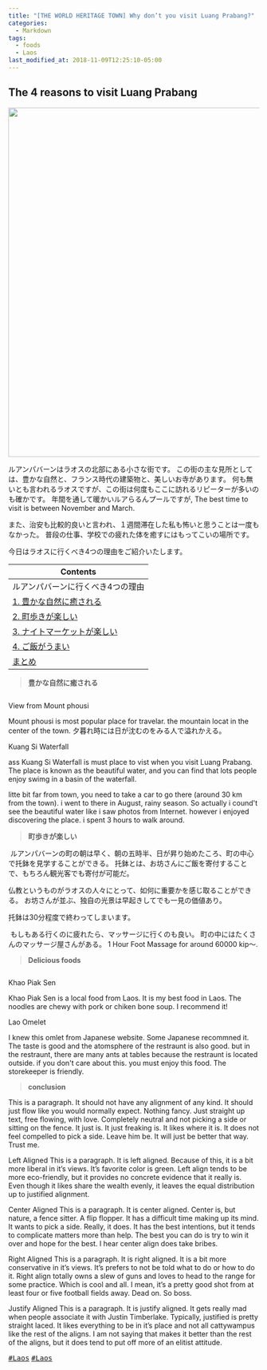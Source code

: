 ```yaml
---
title: "[THE WORLD HERITAGE TOWN] Why don’t you visit Luang Prabang?"
categories:
  - Markdown
tags:
  - foods
  - Laos
last_modified_at: 2018-11-09T12:25:10-05:00
---
```

## The 4 reasons to visit Luang Prabang
<img src="/assets/images/Laostop.jpg" class="align-center" alt="" width="700">

ルアンパバーンはラオスの北部にある小さな街です。
この街の主な見所としては、豊かな自然と、フランス時代の建築物と、美しいお寺があります。
何も無いとも言われるラオスですが、この街は何度もここに訪れるリピーターが多いのも確かです。
年間を通して暖かいルアらるんプールですが,
The best time to visit is between November and March.

また、治安も比較的良いと言われ、１週間滞在した私も怖いと思うことは一度もなかった。
普段の仕事、学校での疲れた体を癒すにはもってこいの場所です。<br>

今日はラオスに行くべき4つの理由をご紹介いたします。


| Contents        |
| --------         |
| ルアンパバーンに行くべき4つの理由 |
|  [1. 豊かな自然に癒される](#)    |         
|  [2. 町歩きが楽しい](#)    |         
|  [3. ナイトマーケットが楽しい](#) |         
|  [4. ご飯がうまい](#) |
|  [まとめ](#) |


> **豊かな自然に癒される**

<img src="https://github.com/i-like-hamigaki/i-like-hamigaki.github.io/blob/master/img/IMGP2006.JPG?raw=true" class="align-center" alt="">
<p class="text-right">View from Mount phousi</p>
Mount phousi is most popular place for travelar. the mountain locat in the center of the town.
夕暮れ時には日が沈むのをみる人で溢れかえる。

<img src="https://raw.githubusercontent.com/i-like-hamigaki/i-like-hamigaki.github.io/master/img/IMGP0113.jpg" class="align-center" alt="">
<p class="text-right">Kuang Si Waterfall</p>ass
Kuang Si Waterfall is must place to vist when you visit Luang Prabang.
The place is known as the beautiful water, and you can find that lots people enjoy swimg in a basin of the waterfall.

litte bit far from town, you need to take a car to go there (around 30 km from the town).
i went to there in August, rainy season. So actually i cound't see the beautiful water like i saw photos from Internet.
however i enjoyed discovering the place. i spent 3 hours to walk around.

> **町歩きが楽しい**

<img src="/assets/images/IMGP1950A.JPG" class="align-center" alt="">
ルアンパバーンの町の朝は早く、朝の五時半、日が昇り始めたころ、町の中心で托鉢を見学することができる。
托鉢とは、お坊さんにご飯を寄付することで、もちろん観光客でも寄付が可能だ。

仏教というものがラオスの人々にとって、如何に重要かを感じ取ることができる。
お坊さんが並ぶ、独自の光景は早起きしてでも一見の価値あり。

托鉢は30分程度で終わってしまいます。

<img src="https://raw.githubusercontent.com/i-like-hamigaki/i-like-hamigaki.github.io/master/img/laos/IMG_2100.JPG" class="align-center" alt="">
もしもある行くのに疲れたら、マッサージに行くのも良い。
町の中にはたくさんのマッサージ屋さんがある。
1 Hour Foot Massage for around 60000 kip〜.

> **Delicious foods**

<img src="https://raw.githubusercontent.com/i-like-hamigaki/i-like-hamigaki.github.io/master/img/laos/IMG_2099.JPG" class="align-center" alt="">
<p class="text-right">Khao Piak Sen</p>
Khao Piak Sen is a local food from Laos. It is my best food in Laos.
The noodles are chewy with pork or chiken bone soup. I recommend it!

<img src="https://raw.githubusercontent.com/i-like-hamigaki/i-like-hamigaki.github.io/master/img/laos/IMG_2042.JPG" class="align-center" alt="">
<p class="text-right">Lao Omelet</p>
I knew this omlet from Japanese website. Some Japanese recommned it.
The taste is good and the atomsphere of the restraunt is also good.
but in the restraunt, there are many ants at tables because the restraunt is located outside.
if you don't care about this. you must enjoy this food. The storekeeper is friendly.

> **conclusion**

This is a paragraph. It should not have any alignment of any kind. It should just flow like you would normally expect. Nothing fancy. Just straight up text, free flowing, with love. Completely neutral and not picking a side or sitting on the fence. It just is. It just freaking is. It likes where it is. It does not feel compelled to pick a side. Leave him be. It will just be better that way. Trust me.

Left Aligned
This is a paragraph. It is left aligned. Because of this, it is a bit more liberal in it’s views. It’s favorite color is green. Left align tends to be more eco-friendly, but it provides no concrete evidence that it really is. Even though it likes share the wealth evenly, it leaves the equal distribution up to justified alignment.

Center Aligned
This is a paragraph. It is center aligned. Center is, but nature, a fence sitter. A flip flopper. It has a difficult time making up its mind. It wants to pick a side. Really, it does. It has the best intentions, but it tends to complicate matters more than help. The best you can do is try to win it over and hope for the best. I hear center align does take bribes.

Right Aligned
This is a paragraph. It is right aligned. It is a bit more conservative in it’s views. It’s prefers to not be told what to do or how to do it. Right align totally owns a slew of guns and loves to head to the range for some practice. Which is cool and all. I mean, it’s a pretty good shot from at least four or five football fields away. Dead on. So boss.

Justify Aligned
This is a paragraph. It is justify aligned. It gets really mad when people associate it with Justin Timberlake. Typically, justified is pretty straight laced. It likes everything to be in it’s place and not all cattywampus like the rest of the aligns. I am not saying that makes it better than the rest of the aligns, but it does tend to put off more of an elitist attitude.
 
 
[<kbd>#Laos</kbd>](https://i-like-hamigaki.github.io/tags/#laos) [<kbd>#Laos</kbd>](#)



